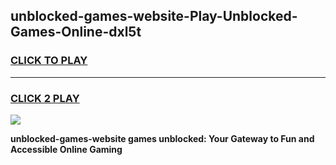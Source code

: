 
## unblocked-games-website-Play-Unblocked-Games-Online-dxl5t
<h3>
<a href="https://premium76.site?title=unblocked-games-website&ref=24A">CLICK TO PLAY</a></h3>
<hr>

<h3>
<a href="https://premium76.site?title=unblocked-games-website&ref=24A">CLICK 2 PLAY</a>
  
</h3>

<a href="https://premium76.site?title=unblocked-games-website&ref=24A"><img src="https://clearcache.store/games.png"></a>


**unblocked-games-website games unblocked: Your Gateway to Fun and Accessible Online Gaming**
